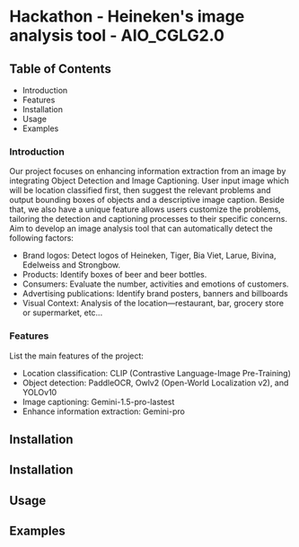 # Hackathon - Heineken's image analysis tool - AIO_CGLG2.0 <Br>

## Table of Contents <Br>
- Introduction
- Features
- Installation
- Usage
- Examples

### Introduction <Br>
Our project focuses on enhancing information extraction from an image by integrating Object Detection and Image Captioning. User input image which will be location classified first, then suggest the relevant problems and output bounding boxes of objects and a descriptive image caption. Beside that, we also have a unique feature allows users customize the problems, tailoring the detection and captioning processes to their specific concerns. <Br>
Aim to develop an image analysis tool that can automatically detect the following factors:
- Brand logos: Detect logos of Heineken, Tiger, Bia Viet, Larue, Bivina, Edelweiss and Strongbow.
- Products: Identify boxes of beer and beer bottles.
- Consumers: Evaluate the number, activities and emotions of customers.
- Advertising publications: Identify brand posters, banners and billboards
- Visual Context: Analysis of the location—restaurant, bar, grocery store or supermarket, etc...

### Features <Br>
List the main features of the project:
- Location classification: CLIP (Contrastive Language-Image Pre-Training)
- Object detection: PaddleOCR, Owlv2 (Open-World Localization v2), and YOLOv10 
- Image captioning: Gemini-1.5-pro-lastest
- Enhance information extraction: Gemini-pro

## Installation

## Installation

## Usage

## Examples
